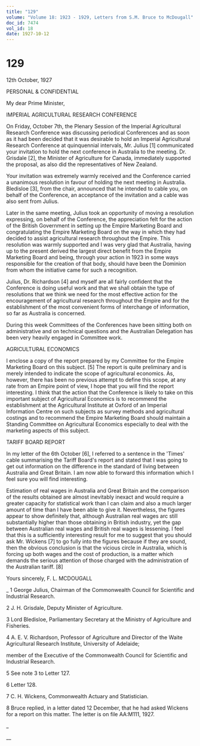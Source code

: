 ```yaml
---
title: "129"
volume: "Volume 18: 1923 - 1929, Letters from S.M. Bruce to McDougall"
doc_id: 7474
vol_id: 18
date: 1927-10-12
---
```


# 129

12th October, 1927

PERSONAL &amp; CONFIDENTIAL

My dear Prime Minister,

IMPERIAL AGRICULTURAL RESEARCH CONFERENCE

On Friday, October 7th, the Plenary Session of the Imperial Agricultural Research Conference was discussing periodical Conferences and as soon as it had been decided that it was desirable to hold an Imperial Agricultural Research Conference at quinquennial intervals, Mr. Julius [1] communicated your invitation to hold the next conference in Australia to the meeting. Dr. Grisdale [2], the Minister of Agriculture for Canada, immediately supported the proposal, as also did the representatives of New Zealand.

Your invitation was extremely warmly received and the Conference carried a unanimous resolution in favour of holding the next meeting in Australia. Bledisloe [3], from the chair, announced that he intended to cable you, on behalf of the Conference, an acceptance of the invitation and a cable was also sent from Julius.

Later in the same meeting, Julius took an opportunity of moving a resolution expressing, on behalf of the Conference, the appreciation felt for the action of the British Government in setting up the Empire Marketing Board and congratulating the Empire Marketing Board on the way in which they had decided to assist agricultural research throughout the Empire. This resolution was warmly supported and I was very glad that Australia, having up to the present derived the largest direct benefit from the Empire Marketing Board and being, through your action in 1923 in some ways responsible for the creation of that body, should have been the Dominion from whom the initiative came for such a recognition.

Julius, Dr. Richardson [4] and myself are all fairly confident that the Conference is doing useful work and that we shall obtain the type of resolutions that we think we need for the most effective action for the encouragement of agricultural research throughout the Empire and for the establishment of the most convenient forms of interchange of information, so far as Australia is concerned.

During this week Committees of the Conferences have been sitting both on administrative and on technical questions and the Australian Delegation has been very heavily engaged in Committee work.

AGRICULTURAL ECONOMICS

I enclose a copy of the report prepared by my Committee for the Empire Marketing Board on this subject. [5] The report is quite preliminary and is merely intended to indicate the scope of agricultural economics. As, however, there has been no previous attempt to define this scope, at any rate from an Empire point of view, I hope that you will find the report interesting. I think that the action that the Conference is likely to take on this important subject of Agricultural Economics is to recommend the establishment at the Agricultural Institute at Oxford of an Imperial Information Centre on such subjects as survey methods and agricultural costings and to recommend the Empire Marketing Board should maintain a Standing Committee on Agricultural Economics especially to deal with the marketing aspects of this subject.

TARIFF BOARD REPORT

In my letter of the 6th October [6], I referred to a sentence in the 'Times' cable summarising the Tariff Board's report and stated that I was going to get out information on the difference in the standard of living between Australia and Great Britain. I am now able to forward this information which I feel sure you will find interesting.

Estimation of real wages in Australia and Great Britain and the comparison of the results obtained are almost inevitably inexact and would require a greater capacity for statistical work than I can claim and also a much larger amount of time than I have been able to give it. Nevertheless, the figures appear to show definitely that, although Australian real wages arc still substantially higher than those obtaining in British industry, yet the gap between Australian real wages and British real wages is lessening. I feel that this is a sufficiently interesting result for me to suggest that you should ask Mr. Wickens [7] to go fully into the figures because if they are sound, then the obvious conclusion is that the vicious circle in Australia, which is forcing up both wages and the cost of production, is a matter which demands the serious attention of those charged with the administration of the Australian tariff. [8]

Yours sincerely, F. L. MCDOUGALL 

_ 1 George Julius, Chairman of the Commonwealth Council for Scientific and Industrial Research.

2 J. H. Grisdale, Deputy Minister of Agriculture.

3 Lord Bledisloe, Parliamentary Secretary at the Ministry of Agriculture and Fisheries.

4 A. E. V. Richardson, Professor of Agriculture and Director of the Waite Agricultural Research Institute, University of Adelaide;

member of the Executive of the Commonwealth Council for Scientific and Industrial Research.

5 See note 3 to Letter 127.

6 Letter 128.

7 C. H. Wickens, Commonwealth Actuary and Statistician.

8 Bruce replied, in a letter dated 12 December, that he had asked Wickens for a report on this matter. The letter is on file AA:M111, 1927.

_

__
